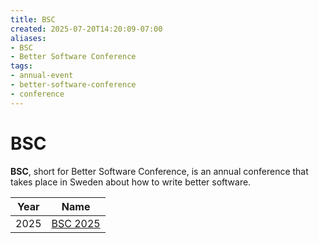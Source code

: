 ```yaml
---
title: BSC
created: 2025-07-20T14:20:09-07:00
aliases:
- BSC
- Better Software Conference
tags:
- annual-event
- better-software-conference
- conference
---
```


# BSC

**BSC**, short for Better Software Conference, is an annual conference that takes place in Sweden about how to write better software.

| Year | Name |
|---|---|
| 2025 | [BSC 2025](better-software-conference-2025.md) |

[^1]: [20250720211327](../entries/20250720211327.md)
